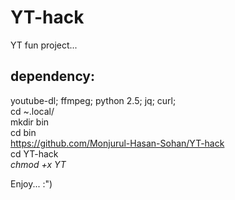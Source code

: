 # YT-hack
YT fun project...

## dependency:
youtube-dl; ffmpeg; python 2.5; jq; curl;
<br>
cd ~.local/
<br>
mkdir bin
<br>
cd bin
<br>
https://github.com/Monjurul-Hasan-Sohan/YT-hack
<br>
cd YT-hack
<br>
*chmod +x YT*


Enjoy... :")
